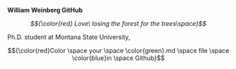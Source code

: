 **William Weinberg GitHub**

*$${\color{red} Love\ losing the forest for the trees\space}$$*

Ph.D. student at Montana State University, 

$${\color{red}Color \space your \space \color{green}.md \space file \space \color{blue}in \space Github}$$
